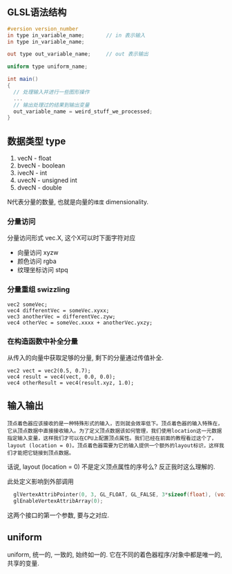 ## GLSL语法结构

```GLSL
#version version_number
in type in_variable_name;       // in 表示输入
in type in_variable_name;

out type out_variable_name;     // out 表示输出

uniform type uniform_name;

int main()
{
  // 处理输入并进行一些图形操作
  ...
  // 输出处理过的结果到输出变量
  out_variable_name = weird_stuff_we_processed;
}
```

## 数据类型 type

1. vecN     - float
2. bvecN    - boolean
3. ivecN    - int
4. uvecN    - unsigned int
5. dvecN    - double

N代表分量的数量, 也就是向量的`维度` dimensionality.

### 分量访问

分量访问形式 vec.X, 这个X可以时下面字符对应

- 向量访问 xyzw
- 颜色访问 rgba
- 纹理坐标访问 stpq
  
### 分量重组 swizzling

```
vec2 someVec;
vec4 differentVec = someVec.xyxx;
vec3 anotherVec = differentVec.zyw;
vec4 otherVec = someVec.xxxx + anotherVec.yxzy;
```

### 在构造函数中补全分量

从传入的向量中获取足够的分量, 剩下的分量通过传值补全.

```
vec2 vect = vec2(0.5, 0.7);
vec4 result = vec4(vect, 0.0, 0.0);
vec4 otherResult = vec4(result.xyz, 1.0);
```

## 输入输出

```
顶点着色器应该接收的是一种特殊形式的输入，否则就会效率低下。顶点着色器的输入特殊在，它从顶点数据中直接接收输入。为了定义顶点数据该如何管理，我们使用location这一元数据指定输入变量，这样我们才可以在CPU上配置顶点属性。我们已经在前面的教程看过这个了，layout (location = 0)。顶点着色器需要为它的输入提供一个额外的layout标识，这样我们才能把它链接到顶点数据。
```

话说, layout (location = 0) 不是定义顶点属性的序号么? 反正我时这么理解的.

此处定义影响到外部调用

```c
  glVertexAttribPointer(0, 3, GL_FLOAT, GL_FALSE, 3*sizeof(float), (void*)0);
  glEnableVertexAttribArray(0);
```

这两个接口的第一个参数, 要与之对应.

## uniform

uniform, 统一的, 一致的, 始终如一的. 它在不同的着色器程序/对象中都是唯一的, 共享的变量.